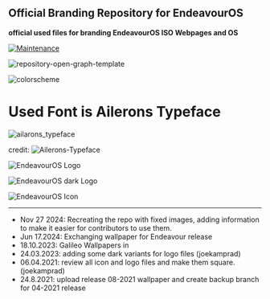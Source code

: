## Official Branding Repository for EndeavourOS

**official used files for branding EndeavourOS ISO Webpages and OS**

[![Maintenance](https://img.shields.io/maintenance/yes/2024.svg)]()

![repository-open-graph-template](https://raw.githubusercontent.com/endeavouros-team/Branding/refs/heads/main/EndeavourOS-logo-files/endeavourosos-logo-horizontal_with_safespace_and_background.svg)

![colorscheme](https://raw.githubusercontent.com/endeavouros-team/Branding/refs/heads/main/color-schemes/color-scheme-hex-preview.png)


# Used Font is Ailerons Typeface

![ailarons_typeface](https://raw.githubusercontent.com/endeavouros-team/Branding/refs/heads/main/font/typeface.png)

credit: ![Ailerons-Typeface](https://www.behance.net/gallery/25541553/Ailerons-Typeface/modules/943293657?isa0=1)


![EndeavourOS Logo](https://raw.githubusercontent.com/endeavouros-team/Branding/refs/heads/main/icons/endeavouros.png "EndeavourOS Logo") 

![EndeavourOS dark Logo](https://raw.githubusercontent.com/endeavouros-team/Branding/refs/heads/main/icons/endeavouros-dark.png "EndeavourOS dark Logo")

![EndeavourOS Icon](https://raw.githubusercontent.com/endeavouros-team/Branding/refs/heads/main/icons/EndeavourOS-icon.png "EndeavourOS Icon")

---

* Nov 27 2024: Recreating the repo with fixed images, adding information to make it easier for contributors to use them.
* Jun 17.2024: Exchanging wallpaper for Endeavour release 
* 18.10.2023: Galileo Wallpapers in 
* 24.03.2023: adding some dark variants for logo files (joekamprad)
* 06.04.2021: review all icon and logo files and make them square. (joekamprad)
* 24.8.2021: upload release 08-2021 wallpaper and create backup branch for 04-2021 release



